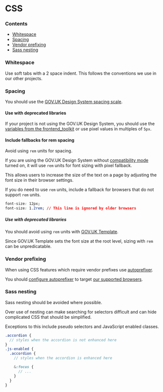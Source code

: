 # CSS

### Contents

* [Whitespace](#whitespace)
* [Spacing](#spacing)
* [Vendor prefixing](#vendor-prefixing)
* [Sass nesting](#sass-nesting)

### Whitespace

Use soft tabs with a 2 space indent. This follows the conventions we use in our other projects.

### Spacing

You should use the [GOV.UK Design System spacing scale](https://design-system.service.gov.uk/styles/spacing/).

#### Use with deprecated libraries

If your project is not using the GOV.UK Design System, you should use the
[variables from the frontend_toolkit][measurements.scss] or use pixel values in multiples of `5px`.

[measurements.scss]: https://github.com/alphagov/govuk_frontend_toolkit/blob/master/stylesheets/_measurements.scss

#### Include fallbacks for rem spacing

Avoid using `rem` units for spacing.

If you are using the GOV.UK Design System without [compatibility mode](https://github.com/alphagov/govuk-frontend/blob/master/docs/installation/installing-with-npm.md#compatibility-mode) turned on, it will use `rem` units for font sizing with pixel fallback.

This allows users to increase the size of the text on a page by adjusting the font size in their browser settings.

If you do need to use `rem` units, include a fallback for browsers that do not support `rem` units.

```css
font-size: 12px;
font-size: 1.2rem; // This line is ignored by older browsers
```

##### Use with deprecated libraries

You should avoid using `rem` units with [GOV.UK Template](https://github.com/alphagov/govuk_template).

Since GOV.UK Template sets the font size at the root level, sizing with `rem` can be unpredicatable.

### Vendor prefixing

When using CSS features which require vendor prefixes use [autoprefixer](https://github.com/postcss/autoprefixer).

You should [configure autoprefixer](https://github.com/postcss/autoprefixer#browsers) to target [our supported browsers](https://www.gov.uk/service-manual/technology/designing-for-different-browsers-and-devices#browsers-to-test-in).

### Sass nesting

Sass nesting should be avoided where possible.

Over use of nesting can make searching for selectors difficult and can hide complicated CSS that should be simplified.

Exceptions to this include pseudo selectors and JavaScript enabled classes.

```scss
.accordion {
  // styles when the accordion is not enhanced here
}
.js-enabled {
  .accordion {
    // styles when the accordion is enhanced here

    &:focus {
      // ...
    }
  }
}
```
